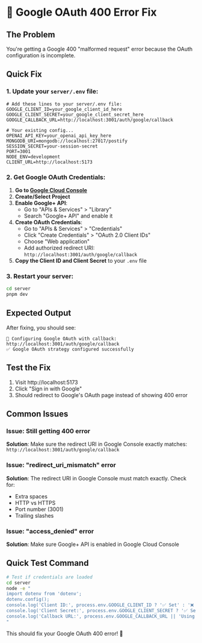 # 🔧 Google OAuth 400 Error Fix

## The Problem

You're getting a Google 400 "malformed request" error because the OAuth configuration is incomplete.

## Quick Fix

### 1. Update your `server/.env` file:

```env
# Add these lines to your server/.env file:
GOOGLE_CLIENT_ID=your_google_client_id_here
GOOGLE_CLIENT_SECRET=your_google_client_secret_here
GOOGLE_CALLBACK_URL=http://localhost:3001/auth/google/callback

# Your existing config...
OPENAI_API_KEY=your_openai_api_key_here
MONGODB_URI=mongodb://localhost:27017/postify
SESSION_SECRET=your-session-secret
PORT=3001
NODE_ENV=development
CLIENT_URL=http://localhost:5173
```

### 2. Get Google OAuth Credentials:

1. **Go to [Google Cloud Console](https://console.cloud.google.com/)**
2. **Create/Select Project**
3. **Enable Google+ API**:
   - Go to "APIs & Services" > "Library"
   - Search "Google+ API" and enable it
4. **Create OAuth Credentials**:
   - Go to "APIs & Services" > "Credentials"
   - Click "Create Credentials" > "OAuth 2.0 Client IDs"
   - Choose "Web application"
   - Add authorized redirect URI: `http://localhost:3001/auth/google/callback`
5. **Copy the Client ID and Client Secret** to your `.env` file

### 3. Restart your server:

```bash
cd server
pnpm dev
```

## Expected Output

After fixing, you should see:

```
🔐 Configuring Google OAuth with callback: http://localhost:3001/auth/google/callback
✅ Google OAuth strategy configured successfully
```

## Test the Fix

1. Visit http://localhost:5173
2. Click "Sign in with Google"
3. Should redirect to Google's OAuth page instead of showing 400 error

## Common Issues

### Issue: Still getting 400 error

**Solution**: Make sure the redirect URI in Google Console exactly matches:
`http://localhost:3001/auth/google/callback`

### Issue: "redirect_uri_mismatch" error

**Solution**: The redirect URI in Google Console must match exactly. Check for:

- Extra spaces
- HTTP vs HTTPS
- Port number (3001)
- Trailing slashes

### Issue: "access_denied" error

**Solution**: Make sure Google+ API is enabled in Google Cloud Console

## Quick Test Command

```bash
# Test if credentials are loaded
cd server
node -e "
import dotenv from 'dotenv';
dotenv.config();
console.log('Client ID:', process.env.GOOGLE_CLIENT_ID ? '✅ Set' : '❌ Missing');
console.log('Client Secret:', process.env.GOOGLE_CLIENT_SECRET ? '✅ Set' : '❌ Missing');
console.log('Callback URL:', process.env.GOOGLE_CALLBACK_URL || 'Using default');
"
```

This should fix your Google OAuth 400 error! 🎉
